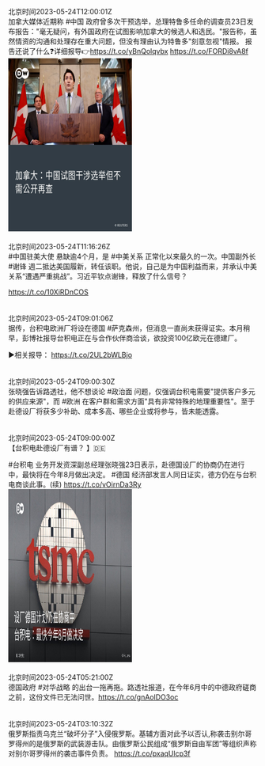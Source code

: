 北京时间2023-05-24T12:00:01Z<br>加拿大媒体近期称 #中国 政府曾多次干预选举，总理特鲁多任命的调查员23日发布报告："毫无疑问，有外国政府在试图影响加拿大的候选人和选民。"报告称，虽然情资的沟通和处理存在重大问题，但没有理由认为特鲁多"刻意忽视"情报。
报告还说了什么❓详细报导👉https://t.co/yBnQolqvbx https://t.co/FORDi8vA8f<br><img src='/temp/image/2023/u-Month-5/1661220480756617216_0.jpg' width='250' height='350'><br><br>北京时间2023-05-24T11:16:26Z<br>#中国驻美大使 悬缺逾4个月，是 #中美关系 正常化以来最久的一次。中国副外长 #谢锋 週二抵达美国履新，转任该职。他说，自己是为中国利益而来，并承认中美关系“遭遇严重挑战”。习近平钦点谢锋，释放了什么信号？

https://t.co/10XiRDnCOS<br><br><br>北京时间2023-05-24T09:01:06Z<br>据传，台积电欧洲厂将设在德国 #萨克森州，但消息一直尚未获得证实。本月稍早，彭博社报导台积电正在与合作伙伴商洽谈，欲投资100亿欧元在德建厂。

▶相关报导：
https://t.co/2UL2bWLBjo<br><br><br>北京时间2023-05-24T09:00:30Z<br>张晓强告诉路透社，他不想谈论 #政治面 问题，仅强调台积电需要"提供客户多元的供应来源"，而 #欧洲 在客户群和需求方面"具有非常特殊的地理重要性"。至于赴德设厂将获多少补助、成本多高、哪些企业或将参与，皆未能透露。<br><br><br>北京时间2023-05-24T09:00:00Z<br>【台积电赴德设厂有谱？ 】🇩🇪 

#台积电 业务开发资深副总经理张晓强23日表示，赴德国设厂的协商仍在进行中，最快将在今年8月做出决定。 #德国 经济部发言人同日证实，德方仍在与台积电商谈此事。(续) https://t.co/vOirnDa3Ry<br><img src='/temp/image/2023/u-Month-5/1661175179530084363_0.jpg' width='250' height='350'><br><br>北京时间2023-05-24T05:21:00Z<br>德国政府 #对华战略 的出台一拖再拖。路透社报道，在今年6月中的中德政府磋商之前，这份文件已无法问世。https://t.co/gnAolDO3oc<br><br><br>北京时间2023-05-24T03:10:32Z<br>俄罗斯指责乌克兰“破坏分子”入侵俄罗斯。基辅方面对此予以否认,称袭击别尔哥罗得州的是俄罗斯的武装游击队。由俄罗斯公民组成“俄罗斯自由军团”等组织声称对别尔哥罗得州的袭击事件负责。
https://t.co/pxaqUlcp3f<br><br><br>